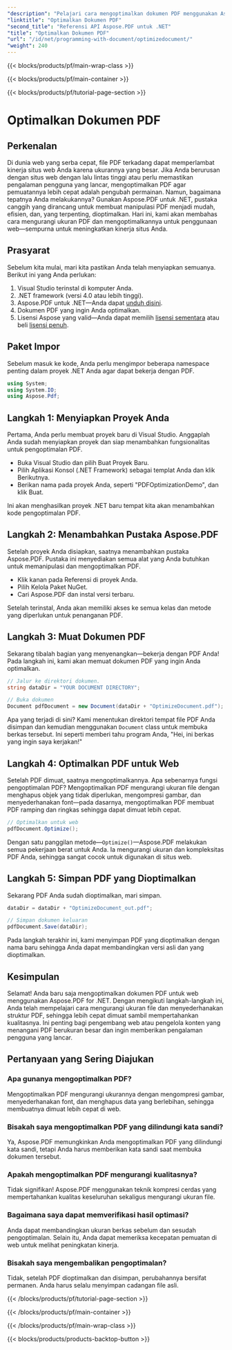 ```yaml
---
"description": "Pelajari cara mengoptimalkan dokumen PDF menggunakan Aspose.PDF untuk .NET dengan panduan langkah demi langkah kami. Tingkatkan kinerja web dengan mengurangi ukuran dan kompleksitas file."
"linktitle": "Optimalkan Dokumen PDF"
"second_title": "Referensi API Aspose.PDF untuk .NET"
"title": "Optimalkan Dokumen PDF"
"url": "/id/net/programming-with-document/optimizedocument/"
"weight": 240
---
```


{{< blocks/products/pf/main-wrap-class >}}

{{< blocks/products/pf/main-container >}}

{{< blocks/products/pf/tutorial-page-section >}}

# Optimalkan Dokumen PDF

## Perkenalan

Di dunia web yang serba cepat, file PDF terkadang dapat memperlambat kinerja situs web Anda karena ukurannya yang besar. Jika Anda berurusan dengan situs web dengan lalu lintas tinggi atau perlu memastikan pengalaman pengguna yang lancar, mengoptimalkan PDF agar pemuatannya lebih cepat adalah pengubah permainan. Namun, bagaimana tepatnya Anda melakukannya? Gunakan Aspose.PDF untuk .NET, pustaka canggih yang dirancang untuk membuat manipulasi PDF menjadi mudah, efisien, dan, yang terpenting, dioptimalkan. Hari ini, kami akan membahas cara mengurangi ukuran PDF dan mengoptimalkannya untuk penggunaan web—sempurna untuk meningkatkan kinerja situs Anda.

## Prasyarat

Sebelum kita mulai, mari kita pastikan Anda telah menyiapkan semuanya. Berikut ini yang Anda perlukan:

1. Visual Studio terinstal di komputer Anda.
2. .NET framework (versi 4.0 atau lebih tinggi).
3. Aspose.PDF untuk .NET—Anda dapat [unduh disini](https://releases.aspose.com/pdf/net/).
4. Dokumen PDF yang ingin Anda optimalkan.
5. Lisensi Aspose yang valid—Anda dapat memilih [lisensi sementara](https://purchase.aspose.com/temporary-license/) atau beli [lisensi penuh](https://purchase.aspose.com/buy).

## Paket Impor

Sebelum masuk ke kode, Anda perlu mengimpor beberapa namespace penting dalam proyek .NET Anda agar dapat bekerja dengan PDF.

```csharp
using System;
using System.IO;
using Aspose.Pdf;
```

## Langkah 1: Menyiapkan Proyek Anda

Pertama, Anda perlu membuat proyek baru di Visual Studio. Anggaplah Anda sudah menyiapkan proyek dan siap menambahkan fungsionalitas untuk pengoptimalan PDF.

- Buka Visual Studio dan pilih Buat Proyek Baru.
- Pilih Aplikasi Konsol (.NET Framework) sebagai templat Anda dan klik Berikutnya.
- Berikan nama pada proyek Anda, seperti "PDFOptimizationDemo", dan klik Buat.

Ini akan menghasilkan proyek .NET baru tempat kita akan menambahkan kode pengoptimalan PDF.

## Langkah 2: Menambahkan Pustaka Aspose.PDF

Setelah proyek Anda disiapkan, saatnya menambahkan pustaka Aspose.PDF. Pustaka ini menyediakan semua alat yang Anda butuhkan untuk memanipulasi dan mengoptimalkan PDF. 

- Klik kanan pada Referensi di proyek Anda.
- Pilih Kelola Paket NuGet.
- Cari Aspose.PDF dan instal versi terbaru.

Setelah terinstal, Anda akan memiliki akses ke semua kelas dan metode yang diperlukan untuk penanganan PDF.

## Langkah 3: Muat Dokumen PDF

Sekarang tibalah bagian yang menyenangkan—bekerja dengan PDF Anda! Pada langkah ini, kami akan memuat dokumen PDF yang ingin Anda optimalkan.

```csharp
// Jalur ke direktori dokumen.
string dataDir = "YOUR DOCUMENT DIRECTORY";

// Buka dokumen
Document pdfDocument = new Document(dataDir + "OptimizeDocument.pdf");
```

Apa yang terjadi di sini? Kami menentukan direktori tempat file PDF Anda disimpan dan kemudian menggunakan `Document` class untuk membuka berkas tersebut. Ini seperti memberi tahu program Anda, "Hei, ini berkas yang ingin saya kerjakan!"

## Langkah 4: Optimalkan PDF untuk Web

Setelah PDF dimuat, saatnya mengoptimalkannya. Apa sebenarnya fungsi pengoptimalan PDF? Mengoptimalkan PDF mengurangi ukuran file dengan menghapus objek yang tidak diperlukan, mengompresi gambar, dan menyederhanakan font—pada dasarnya, mengoptimalkan PDF membuat PDF ramping dan ringkas sehingga dapat dimuat lebih cepat.

```csharp
// Optimalkan untuk web
pdfDocument.Optimize();
```

Dengan satu panggilan metode—`Optimize()`—Aspose.PDF melakukan semua pekerjaan berat untuk Anda. Ia mengurangi ukuran dan kompleksitas PDF Anda, sehingga sangat cocok untuk digunakan di situs web.

## Langkah 5: Simpan PDF yang Dioptimalkan

Sekarang PDF Anda sudah dioptimalkan, mari simpan.

```csharp
dataDir = dataDir + "OptimizeDocument_out.pdf";

// Simpan dokumen keluaran
pdfDocument.Save(dataDir);
```

Pada langkah terakhir ini, kami menyimpan PDF yang dioptimalkan dengan nama baru sehingga Anda dapat membandingkan versi asli dan yang dioptimalkan.

## Kesimpulan

Selamat! Anda baru saja mengoptimalkan dokumen PDF untuk web menggunakan Aspose.PDF for .NET. Dengan mengikuti langkah-langkah ini, Anda telah mempelajari cara mengurangi ukuran file dan menyederhanakan struktur PDF, sehingga lebih cepat dimuat sambil mempertahankan kualitasnya. Ini penting bagi pengembang web atau pengelola konten yang menangani PDF berukuran besar dan ingin memberikan pengalaman pengguna yang lancar.

## Pertanyaan yang Sering Diajukan

### Apa gunanya mengoptimalkan PDF?
Mengoptimalkan PDF mengurangi ukurannya dengan mengompresi gambar, menyederhanakan font, dan menghapus data yang berlebihan, sehingga membuatnya dimuat lebih cepat di web.

### Bisakah saya mengoptimalkan PDF yang dilindungi kata sandi?
Ya, Aspose.PDF memungkinkan Anda mengoptimalkan PDF yang dilindungi kata sandi, tetapi Anda harus memberikan kata sandi saat membuka dokumen tersebut.

### Apakah mengoptimalkan PDF mengurangi kualitasnya?
Tidak signifikan! Aspose.PDF menggunakan teknik kompresi cerdas yang mempertahankan kualitas keseluruhan sekaligus mengurangi ukuran file.

### Bagaimana saya dapat memverifikasi hasil optimasi?
Anda dapat membandingkan ukuran berkas sebelum dan sesudah pengoptimalan. Selain itu, Anda dapat memeriksa kecepatan pemuatan di web untuk melihat peningkatan kinerja.

### Bisakah saya mengembalikan pengoptimalan?
Tidak, setelah PDF dioptimalkan dan disimpan, perubahannya bersifat permanen. Anda harus selalu menyimpan cadangan file asli.

{{< /blocks/products/pf/tutorial-page-section >}}

{{< /blocks/products/pf/main-container >}}

{{< /blocks/products/pf/main-wrap-class >}}

{{< blocks/products/products-backtop-button >}}